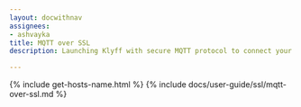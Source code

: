 ```yaml
---
layout: docwithnav
assignees:
- ashvayka
title: MQTT over SSL
description: Launching Klyff with secure MQTT protocol to connect your IoT devices and projects.

---
```


{% include get-hosts-name.html %}
{% include docs/user-guide/ssl/mqtt-over-ssl.md %}